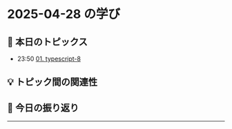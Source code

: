 # 2025-04-28 の学び

## 📝 本日のトピックス

- 23:50 [01. typescript-8](./01-typescript-8/)

## 💡 トピック間の関連性

## 📌 今日の振り返り

---